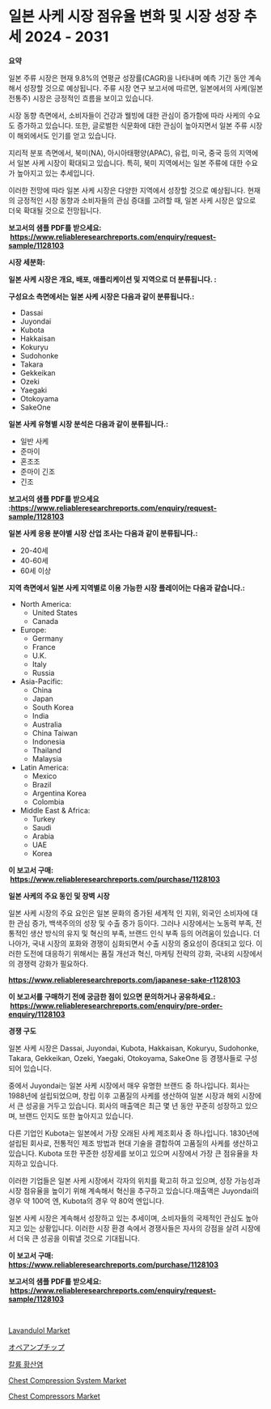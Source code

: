 <p><h1>일본 사케 시장 점유율 변화 및 시장 성장 추세 2024 - 2031</h1></p><p><strong>요약</strong></p>
<p><p>일본 주류 시장은 현재 9.8%의 연평균 성장률(CAGR)을 나타내며 예측 기간 동안 계속해서 성장할 것으로 예상됩니다. 주류 시장 연구 보고서에 따르면, 일본에서의 사케(일본 전통주) 시장은 긍정적인 흐름을 보이고 있습니다.</p><p>시장 동향 측면에서, 소비자들이 건강과 웰빙에 대한 관심이 증가함에 따라 사케의 수요도 증가하고 있습니다. 또한, 글로벌한 식문화에 대한 관심이 높아지면서 일본 주류 시장이 해외에서도 인기를 얻고 있습니다.</p><p>지리적 분포 측면에서, 북미(NA), 아시아태평양(APAC), 유럽, 미국, 중국 등의 지역에서 일본 사케 시장이 확대되고 있습니다. 특히, 북미 지역에서는 일본 주류에 대한 수요가 높아지고 있는 추세입니다.</p><p>이러한 전망에 따라 일본 사케 시장은 다양한 지역에서 성장할 것으로 예상됩니다. 현재의 긍정적인 시장 동향과 소비자들의 관심 증대를 고려할 때, 일본 사케 시장은 앞으로 더욱 확대될 것으로 전망됩니다.</p></p>
<p><strong>보고서의 샘플 PDF를 받으세요: &nbsp;<a href="https://www.reliableresearchreports.com/enquiry/request-sample/1128103">https://www.reliableresearchreports.com/enquiry/request-sample/1128103</a></strong></p>
<p><strong>시장 세분화:</strong></p>
<p><strong> 일본 사케 시장은 개요, 배포, 애플리케이션 및 지역으로 더 분류됩니다. :</strong></p>
<p><strong>구성요소 측면에서는 일본 사케 시장은 다음과 같이 분류됩니다.:</strong></p>
<p><ul><li>Dassai</li><li>Juyondai</li><li>Kubota</li><li>Hakkaisan</li><li>Kokuryu</li><li>Sudohonke</li><li>Takara</li><li>Gekkeikan</li><li>Ozeki</li><li>Yaegaki</li><li>Otokoyama</li><li>SakeOne</li></ul></p>
<p><strong> 일본 사케 유형별 시장 분석은 다음과 같이 분류됩니다.:</strong></p>
<p><ul><li>일반 사케</li><li>준마이</li><li>혼조조</li><li>준마이 긴조</li><li>긴조</li></ul></p>
<p><strong>보고서의 샘플 PDF를 받으세요 :<a href="https://www.reliableresearchreports.com/enquiry/request-sample/1128103">https://www.reliableresearchreports.com/enquiry/request-sample/1128103</a></strong></p>
<p><strong> 일본 사케 응용 분야별 시장 산업 조사는 다음과 같이 분류됩니다.:</strong></p>
<p><ul><li>20-40세</li><li>40-60세</li><li>60세 이상</li></ul></p>
<p><strong>지역 측면에서 일본 사케 지역별로 이용 가능한 시장 플레이어는 다음과 같습니다.:</strong></p>
<p><ul>
    <li>
        North America:
        <ul>
            <li>United States</li>
            <li>Canada</li>
        </ul>
    </li>
    <li>
        Europe:
        <ul>
            <li>Germany</li>
            <li>France</li>
            <li>U.K.</li>
            <li>Italy</li>
            <li>Russia</li>
        </ul>
    </li>
    <li>
        Asia-Pacific:
        <ul>
            <li>China</li>
            <li>Japan</li>
            <li>South Korea</li>
            <li>India</li>
            <li>Australia</li>
            <li>China Taiwan</li>
            <li>Indonesia</li>
            <li>Thailand</li>
            <li>Malaysia</li>
        </ul>
    </li>
    <li>
        Latin America:
        <ul>
            <li>Mexico</li>
            <li>Brazil</li>
            <li>Argentina Korea</li>
            <li>Colombia</li>
        </ul>
    </li>
    <li>
        Middle East & Africa:
        <ul>
            <li>Turkey</li>
            <li>Saudi</li>
            <li>Arabia</li>
            <li>UAE</li>
            <li>Korea</li>
        </ul>
    </li>
    </ul></p>
<p><strong>이 보고서 구매: &nbsp;<a href="https://www.reliableresearchreports.com/purchase/1128103">https://www.reliableresearchreports.com/purchase/1128103</a></strong></p>
<p><strong>일본 사케의 주요 동인 및 장벽 시장</strong></p>
<p><p>일본 사케 시장의 주요 요인은 일본 문화의 증가된 세계적 인 지위, 외국인 소비자에 대한 관심 증가, 백색주의의 성장 및 수출 증가 등이다. 그러나 시장에서는 노동력 부족, 전통적인 생산 방식의 유지 및 혁신의 부족, 브랜드 인식 부족 등의 어려움이 있습니다. 더 나아가, 국내 시장의 포화와 경쟁이 심화되면서 수출 시장의 중요성이 증대되고 있다. 이러한 도전에 대응하기 위해서는 품질 개선과 혁신, 마케팅 전략의 강화, 국내외 시장에서의 경쟁력 강화가 필요하다.</p></p>
<p><strong><a href="https://www.reliableresearchreports.com/japanese-sake-r1128103">https://www.reliableresearchreports.com/japanese-sake-r1128103</a></strong></p>
<p><strong>이 보고서를 구매하기 전에 궁금한 점이 있으면 문의하거나 공유하세요.: &nbsp;<a href="https://www.reliableresearchreports.com/enquiry/pre-order-enquiry/1128103">https://www.reliableresearchreports.com/enquiry/pre-order-enquiry/1128103</a></strong></p>
<p><strong>경쟁 구도</strong></p>
<p><p>일본 사케 시장은 Dassai, Juyondai, Kubota, Hakkaisan, Kokuryu, Sudohonke, Takara, Gekkeikan, Ozeki, Yaegaki, Otokoyama, SakeOne 등 경쟁사들로 구성되어 있습니다.</p><p>중에서 Juyondai는 일본 사케 시장에서 매우 유명한 브랜드 중 하나입니다. 회사는 1988년에 설립되었으며, 창립 이후 고품질의 사케를 생산하여 일본 시장과 해외 시장에서 큰 성공을 거두고 있습니다. 회사의 매출액은 최근 몇 년 동안 꾸준히 성장하고 있으며, 브랜드 인지도 또한 높아지고 있습니다.</p><p>다른 기업인 Kubota는 일본에서 가장 오래된 사케 제조회사 중 하나입니다. 1830년에 설립된 회사로, 전통적인 제조 방법과 현대 기술을 결합하여 고품질의 사케를 생산하고 있습니다. Kubota 또한 꾸준한 성장세를 보이고 있으며 시장에서 가장 큰 점유율을 차지하고 있습니다.</p><p>이러한 기업들은 일본 사케 시장에서 각자의 위치를 확고히 하고 있으며, 성장 가능성과 시장 점유율을 높이기 위해 계속해서 혁신을 추구하고 있습니다.매출액은 Juyondai의 경우 약 100억 엔, Kubota의 경우 약 80억 엔입니다.</p><p>일본 사케 시장은 계속해서 성장하고 있는 추세이며, 소비자들의 국제적인 관심도 높아지고 있는 상황입니다. 이러한 시장 환경 속에서 경쟁사들은 자사의 강점을 살려 시장에서 더욱 큰 성공을 이뤄낼 것으로 기대됩니다.</p></p>
<p><strong>이 보고서 구매: &nbsp; <a href="https://www.reliableresearchreports.com/purchase/1128103">https://www.reliableresearchreports.com/purchase/1128103</a></strong></p>
<p><strong>보고서의 샘플 PDF를 받으세요: &nbsp;<a href="https://www.reliableresearchreports.com/enquiry/request-sample/1128103">https://www.reliableresearchreports.com/enquiry/request-sample/1128103</a></strong><strong></strong></p>
<p>&nbsp;</p>
<p><p><a href="https://issuu.com/reportprime-2/docs/lavandulol-market-size-2030.pptx">Lavandulol Market</a></p><p><a href="https://github.com/EthanMorar2011/Market-Research-Report-List-1/blob/main/790252828215.md">オペアンプチップ</a></p><p><a href="https://github.com/vseigx30c9a1j/Market-Research-Report-List-1/blob/main/947105128892.md">칼륨 황산염</a></p><p><a href="https://github.com/jj19131/Market-Research-Report-List-2/blob/main/chest-compression-system-market.md">Chest Compression System Market</a></p><p><a href="https://github.com/marloy8/Market-Research-Report-List-4/blob/main/chest-compressors-market.md">Chest Compressors Market</a></p></p>